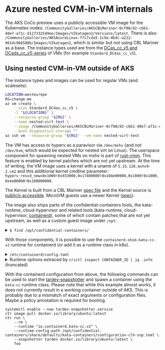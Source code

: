 # Azure nested CVM-in-VM internals

The AKS CoCo preview uses a publicly accessible VM image for the Kubernetes nodes: `/CommunityGalleries/AKSCBLMariner-0cf98c92-cbb1-40e7-a71c-d127332549ee/Images/V2katagen2/Versions/latest`.
There is also `/CommunityGalleries/AKSAzureLinux-f7c7cda5-1c9a-4bdc-a222-9614c968580b/Images/V2katagen2`, which is similar but not using CBL Mariner as a base.
The instance types used are from the [DCas_cc_v5 and DCads_cc_v5-series](https://learn.microsoft.com/en-us/azure/virtual-machines/dcasccv5-dcadsccv5-series) of VMs (for example `Standard_DC4as_cc_v5`).

## Using nested CVM-in-VM outside of AKS

The instance types and images can be used for regular VMs (and scalesets):

```sh
LOCATION=westeurope
RG=change-me
az vm create \
    --size Standard_DC4as_cc_v5 \
    -l "${LOCATION}" \
    --resource-group "${RG}" \
    --name nested-virt-test \
    --image /CommunityGalleries/AKSCBLMariner-0cf98c92-cbb1-40e7-a71c-d127332549ee/Images/V2katagen2/Versions/latest \
    --boot-diagnostics-storage ""
az ssh vm --resource-group "${RG}" --vm-name nested-virt-test
```

The VM has access to hyperv as a paravisor via `/dev/mshv` (and *not* `/dev/kvm`, which would be expected for nested virt on Linux). The userspace component for spawning nested VMs on mshv is part of [rust-vmm](https://github.com/rust-vmm/mshv).
This feature is enabled by kernel patches which are not yet upstream. At the time of writing, the VM image uses a kernel with a uname of `5.15.126.mshv9-2.cm2` and this additional kernel cmdline parameter: `hyperv_resvd_new=0x1000!0x933000,0x17400000!0x104e00000,0x1000!0x1000,0x4e00000!0x100000000`.

The Kernel is built from a CBL Mariner [spec file](https://github.com/microsoft/CBL-Mariner/blob/2.0/SPECS/kernel-mshv/kernel-mshv.spec) and the Kernel source is [publicly accessible](https://cblmarinerstorage.blob.core.windows.net/sources/core/kernel-mshv-5.15.126.mshv9.tar.gz).
MicroVM guests use a newer Kernel ([spec](https://github.com/microsoft/CBL-Mariner/tree/2.0/SPECS/kernel-uvm-cvm)).

The image also ships parts of the confidential-containers tools, the kata-runtime, cloud-hypervisor and related tools (kata-runtime, cloud-hypervisor, [containerd](https://github.com/microsoft/confidential-containers-containerd)), some of which contain patches that are not yet upstream, as well as a custom guest image under `/opt`:

<details>
<summary><code>$ find /opt/confidential-containers/</code></summary>

```shell-session
/opt/confidential-containers/
/opt/confidential-containers/libexec
/opt/confidential-containers/libexec/virtiofsd
/opt/confidential-containers/bin
/opt/confidential-containers/bin/kata-runtime
/opt/confidential-containers/bin/kata-monitor
/opt/confidential-containers/bin/cloud-hypervisor
/opt/confidential-containers/bin/cloud-hypervisor-snp
/opt/confidential-containers/bin/kata-collect-data.sh
/opt/confidential-containers/share
/opt/confidential-containers/share/kata-containers
/opt/confidential-containers/share/kata-containers/vmlinux.container
/opt/confidential-containers/share/kata-containers/kata-containers-igvm-debug.img
/opt/confidential-containers/share/kata-containers/kata-containers.img
/opt/confidential-containers/share/kata-containers/reference-info-base64
/opt/confidential-containers/share/kata-containers/kata-containers-igvm.img
/opt/confidential-containers/share/defaults
/opt/confidential-containers/share/defaults/kata-containers
/opt/confidential-containers/share/defaults/kata-containers/configuration-clh-snp.toml
/opt/confidential-containers/share/defaults/kata-containers/configuration-clh.toml
```
</details>

With those components, it is possible to use the `containerd-shim-kata-cc-v2` runtime for containerd (or add it as a runtime class in k8s).

<details>
<summary><code>/etc/containerd/config.toml</code></summary>

```toml
version = 2
oom_score = 0
[plugins."io.containerd.grpc.v1.cri"]
  sandbox_image = "mcr.microsoft.com/oss/kubernetes/pause:3.6"
  [plugins."io.containerd.grpc.v1.cri".containerd]
      disable_snapshot_annotations = false
    default_runtime_name = "runc"
    [plugins."io.containerd.grpc.v1.cri".containerd.runtimes.runc]
      runtime_type = "io.containerd.runc.v2"
    [plugins."io.containerd.grpc.v1.cri".containerd.runtimes.runc.options]
      BinaryName = "/usr/bin/runc"
    [plugins."io.containerd.grpc.v1.cri".containerd.runtimes.untrusted]
      runtime_type = "io.containerd.runc.v2"
    [plugins."io.containerd.grpc.v1.cri".containerd.runtimes.untrusted.options]
      BinaryName = "/usr/bin/runc"
  [plugins."io.containerd.grpc.v1.cri".cni]
    bin_dir = "/opt/cni/bin"
    conf_dir = "/etc/cni/net.d"
    conf_template = "/etc/containerd/kubenet_template.conf"
  [plugins."io.containerd.grpc.v1.cri".registry]
    config_path = "/etc/containerd/certs.d"
  [plugins."io.containerd.grpc.v1.cri".registry.headers]
    X-Meta-Source-Client = ["azure/aks"]
[metrics]
  address = "0.0.0.0:10257"
[plugins."io.containerd.grpc.v1.cri".containerd.runtimes.kata]
  runtime_type = "io.containerd.kata.v2"
[plugins."io.containerd.grpc.v1.cri".containerd.runtimes.katacli]
  runtime_type = "io.containerd.runc.v1"
[plugins."io.containerd.grpc.v1.cri".containerd.runtimes.katacli.options]
  NoPivotRoot = false
  NoNewKeyring = false
  ShimCgroup = ""
  IoUid = 0
  IoGid = 0
  BinaryName = "/usr/bin/kata-runtime"
  Root = ""
  CriuPath = ""
  SystemdCgroup = false
[proxy_plugins]
  [proxy_plugins.tardev]
    type = "snapshot"
    address = "/run/containerd/tardev-snapshotter.sock"
[plugins."io.containerd.grpc.v1.cri".containerd.runtimes.kata-cc]
  snapshotter = "tardev"
  runtime_type = "io.containerd.kata-cc.v2"
  privileged_without_host_devices = true
  pod_annotations = ["io.katacontainers.*"]
  [plugins."io.containerd.grpc.v1.cri".containerd.runtimes.kata-cc.options]
    ConfigPath = "/opt/confidential-containers/share/defaults/kata-containers/configuration-clh-snp.toml"
```
</details>

<details>
<summary>Runtime options extraced by <code>crictl inspect CONTAINER_ID | jq .info</code> (truncated)</summary>

```json
{
    "snapshotKey": "070f6f2f0ec920cc9e8c050bf08730c79d4af43c640b8cfc16002b8f1e009767",
    "snapshotter": "tardev",
    "runtimeType": "io.containerd.kata-cc.v2",
    "runtimeOptions": {
      "config_path": "/opt/confidential-containers/share/defaults/kata-containers/configuration-clh-snp.toml"
    }
}
```
</details>

With the containerd configuration from above, the following commands can be used to start the [tardev-snapshotter](https://github.com/kata-containers/tardev-snapshotter) and spawn a container using the `kata-cc` runtime class.
Please note that while this example almost works, it does not currently result in a working container outside of AKS.
This is probably due to a mismatch of exact arguments or configuration files.
Maybe a policy annotation is required for booting.

```
systemctl enable --now tardev-snapshotter.service
ctr image pull docker.io/library/ubuntu:latest
ctr run \
    --rm \
    --runtime "io.containerd.kata-cc.v2" \
    --runtime-config-path /opt/confidential-containers/share/defaults/kata-containers/configuration-clh-snp.toml \
    --snapshotter tardev docker.io/library/ubuntu:latest \
    foo
```
